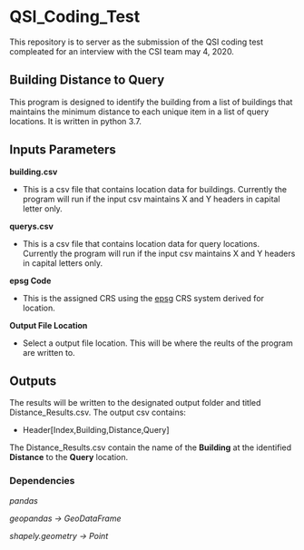 # QSI_Coding_Test
This repository is to server as the submission of the QSI coding test compleated for an interview with the CSI team may 4, 2020.

## Building Distance to Query
This program is designed to identify the building from a list of buildings that maintains the minimum distance to each unique item in a list of query locations. It is written in python 3.7. 

## Inputs Parameters
**building.csv**
  * This is a csv file that contains location data for buildings. Currently the program will run if the input csv maintains X and Y headers in capital letter only.  
  
**querys.csv**
  * This is a csv file that contains location data for query locations. Currently the program will run if the input csv maintains X and Y headers in capital letters only.

**epsg Code**
  * This is the assigned CRS using the [epsg](https://www.spatialreference.org/ref/?search=Oregon) CRS system derived for location. 

**Output File Location**
  * Select a output file location. This will be where the reults of the program are written to. 
  
## Outputs
The results will be written to the designated output folder and titled Distance_Results.csv. The output csv contains:
  * Header[Index,Building,Distance,Query]
 
 The Distance_Results.csv contain the name of the **Building** at the identified **Distance** to the **Query** location.
  
### Dependencies
*pandas* 

*geopandas -> GeoDataFrame*

*shapely.geometry -> Point*
